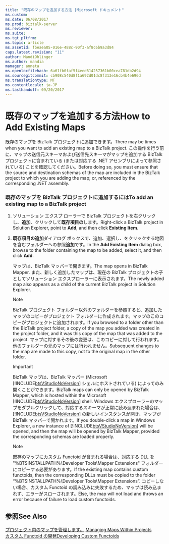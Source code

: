 ```yaml
---
title: "既存のマップを追加する方法 |Microsoft ドキュメント"
ms.custom: 
ms.date: 06/08/2017
ms.prod: biztalk-server
ms.reviewer: 
ms.suite: 
ms.tgt_pltfrm: 
ms.topic: article
ms.assetid: fbeaea05-016e-488c-90f3-af8c6b9a3d84
caps.latest.revision: "11"
author: MandiOhlinger
ms.author: mandia
manager: anneta
ms.openlocfilehash: 6a61fb0faf5f4eed614257361b00cea781db2d94
ms.sourcegitcommit: cb908c540d8f1a692d01dc8f313e16cb4b4e696d
ms.translationtype: MT
ms.contentlocale: ja-JP
ms.lasthandoff: 09/20/2017
---
```

# <a name="how-to-add-existing-maps"></a><span data-ttu-id="06f0f-102">既存のマップを追加する方法</span><span class="sxs-lookup"><span data-stu-id="06f0f-102">How to Add Existing Maps</span></span>
<span data-ttu-id="06f0f-103">既存のマップを BizTalk プロジェクトに追加できます。</span><span class="sxs-lookup"><span data-stu-id="06f0f-103">There may be times when you want to add an existing map to a BizTalk project.</span></span> <span data-ttu-id="06f0f-104">この操作を行う前に、マップの送信元スキーマおよび送信先スキーマがマップを追加する BizTalk プロジェクトに含まれている (または対応する .NET アセンブリによって参照されている) ことを確認してください。</span><span class="sxs-lookup"><span data-stu-id="06f0f-104">Before doing so, you must ensure that the source and destination schemas of the map are included in the BizTalk project to which you are adding the map; or, referenced by the corresponding .NET assembly.</span></span>  
  
### <a name="to-add-an-existing-map-to-a-biztalk-project"></a><span data-ttu-id="06f0f-105">既存のマップを BizTalk プロジェクトに追加するには</span><span class="sxs-lookup"><span data-stu-id="06f0f-105">To add an existing map to a BizTalk project</span></span>  
  
1.  <span data-ttu-id="06f0f-106">ソリューション エクスプ ローラーで BizTalk プロジェクトを右クリックし、**追加**、クリックして**既存項目の**します。</span><span class="sxs-lookup"><span data-stu-id="06f0f-106">Right-click a BizTalk project in Solution Explorer, point to **Add**, and then click **Existing Item**.</span></span>  
  
2.  <span data-ttu-id="06f0f-107">**既存項目の追加**ダイアログ ボックスで、追加、選択し、をクリックする地図を含むフォルダーへの参照**追加**です。</span><span class="sxs-lookup"><span data-stu-id="06f0f-107">In the **Add Existing Item** dialog box, browse to the folder containing the map to be added, select it, and then click **Add**.</span></span>  
  
     <span data-ttu-id="06f0f-108">マップは、BizTalk マッパーで開きます。</span><span class="sxs-lookup"><span data-stu-id="06f0f-108">The map opens in BizTalk Mapper.</span></span> <span data-ttu-id="06f0f-109">また、新しく追加したマップは、現在の BizTalk プロジェクトの子としてソリューション エクスプローラーに表示されます。</span><span class="sxs-lookup"><span data-stu-id="06f0f-109">The newly added map also appears as a child of the current BizTalk project in Solution Explorer.</span></span>  
  
    > [!NOTE]
    >  <span data-ttu-id="06f0f-110">BizTalk プロジェクト フォルダー以外のフォルダーを参照すると、追加したマップのコピーがプロジェクト フォルダーに作成されます。マップのこのコピーがプロジェクトに追加されます。</span><span class="sxs-lookup"><span data-stu-id="06f0f-110">If you browsed to a folder other than the BizTalk project folder, a copy of the map you added was created in the project folder, and it was this copy of the map that was added to the project.</span></span> <span data-ttu-id="06f0f-111">マップに対するその後の変更は、このコピーに対して行われます。他のフォルダーの元のマップには行われません。</span><span class="sxs-lookup"><span data-stu-id="06f0f-111">Subsequent changes to the map are made to this copy, not to the original map in the other folder.</span></span>  
  
    > [!IMPORTANT]
    >  <span data-ttu-id="06f0f-112">BizTalk マップは、BizTalk マッパー (Microsoft [!INCLUDE[btsVStudioNoVersion](../includes/btsvstudionoversion-md.md)] シェルにホストされている) によってのみ開くことができます。</span><span class="sxs-lookup"><span data-stu-id="06f0f-112">BizTalk maps can only be opened by BizTalk Mapper, which is hosted within the Microsoft [!INCLUDE[btsVStudioNoVersion](../includes/btsvstudionoversion-md.md)] shell.</span></span> <span data-ttu-id="06f0f-113">Windows エクスプローラーのマップをダブルクリックして、対応するスキーマが正常に読み込まれた場合は、[!INCLUDE[btsVStudioNoVersion](../includes/btsvstudionoversion-md.md)] の新しいインスタンスが開き、マップが BizTalk マッパーで開かれます。</span><span class="sxs-lookup"><span data-stu-id="06f0f-113">If you double-click a map in Windows Explorer, a new instance of [!INCLUDE[btsVStudioNoVersion](../includes/btsvstudionoversion-md.md)] will be opened, and then the map will be opened by BizTalk Mapper, provided the corresponding schemas are loaded properly.</span></span>  
  
    > [!NOTE]
    >  <span data-ttu-id="06f0f-114">既存のマップにカスタム Functoid が含まれる場合は、対応する DLL を "%BTSINSTALLPATH%\Developer Tools\Mapper Extensions" フォルダーにコピーする必要があります。</span><span class="sxs-lookup"><span data-stu-id="06f0f-114">If the existing map contains custom functoids, then the corresponding DLLs must be copied to the folder “%BTSINSTALLPATH%\Developer Tools\Mapper Extensions”.</span></span> <span data-ttu-id="06f0f-115">コピーしない場合、カスタム Functoid の読み込みに失敗するため、マップは読み込まれず、エラーがスローされます。</span><span class="sxs-lookup"><span data-stu-id="06f0f-115">Else, the map will not load and throws an error because of failure to load custom functoids.</span></span>  
  
## <a name="see-also"></a><span data-ttu-id="06f0f-116">参照</span><span class="sxs-lookup"><span data-stu-id="06f0f-116">See Also</span></span>  
 <span data-ttu-id="06f0f-117">[プロジェクト内のマップを管理します。](../core/managing-maps-within-projects.md) </span><span class="sxs-lookup"><span data-stu-id="06f0f-117">[Managing Maps Within Projects](../core/managing-maps-within-projects.md) </span></span>  
 [<span data-ttu-id="06f0f-118">カスタム Functoid の開発</span><span class="sxs-lookup"><span data-stu-id="06f0f-118">Developing Custom Functoids</span></span>](../core/developing-custom-functoids.md)